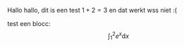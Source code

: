 Hallo hallo, dit is een test $1+2=3$ en dat werkt wss niet :(

test een blocc:
$$\int_1^2e^x\mathrm{d}x$$